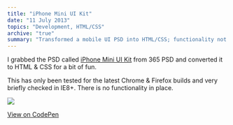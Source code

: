 ```yaml
---
title: "iPhone Mini UI Kit"
date: "11 July 2013"
topics: "Development, HTML/CSS"
archive: "true"
summary: "Transformed a mobile UI PSD into HTML/CSS; functionality not included, but aesthetics achieved"
---
```


I grabbed the PSD called [iPhone Mini UI Kit](http://365psd.com/day/4-19/) from 365 PSD and converted it to HTML & CSS for a bit of fun.

This has only been tested for the latest Chrome & Firefox builds and very briefly checked in IE8+. There is no functionality in place.

![](/assets/2013/11-iphone-mini-ui-kit.jpg)

[View on CodePen](https://codepen.io/mraffaele/pen/dPPawdv)
